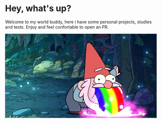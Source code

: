 # Hey, what's up?

Welcome to my world buddy, here i have some personal projects, studies and tests.
Enjoy and feel confortable to open an PR.

![alt text](https://github.com/alissonzampietro/alissonzampietro/blob/master/how_i_feel.gif)